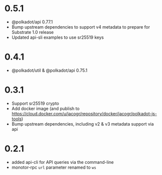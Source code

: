 # 0.5.1

- @polkadot/api 0.77.1
- Bump upstream dependencies to support v4 metadata to prepare for Substrate 1.0 release
- Updated api-sli examples to use sr25519 keys

# 0.4.1

- @polkadot/util & @polkadot/api 0.75.1

# 0.3.1

- Support sr25519 crypto
- Add docker image (and publish to https://cloud.docker.com/u/jacogr/repository/docker/jacogr/polkadot-js-tools)
- Bump upstream dependencies, including v2 & v3 metadata support via api

# 0.2.1

- added api-cli for API queries via the command-line
- monotor-rpc `url` parameter renamed to `ws`
